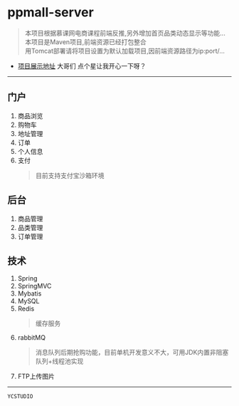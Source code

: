 # ppmall-server
  > 本项目根据慕课网电商课程前端反推,另外增加首页品类动态显示等功能...         
  	本项目是Maven项目,前端资源已经打包整合        
  	用Tomcat部署请将项目设置为默认加载项目,因前端资源路径为ip:port/...     

* [项目展示地址](http://www.grammaker.cn:8080/dist/view/user-login.html)
大哥们 点个星让我开心一下呀？

-------------------------
## 门户
1. 商品浏览
2. 购物车
3. 地址管理
4. 订单
5. 个人信息
6. 支付
   > 目前支持支付宝沙箱环境

## 后台
1. 商品管理
2. 品类管理
3. 订单管理

## 技术
1. Spring
2. SpringMVC
3. Mybatis
4. MySQL 
5. Redis
   > 缓存服务
6. rabbitMQ 
   > 消息队列后期抢购功能，目前单机开发意义不大，可用JDK内置非阻塞队列+线程池实现
7. FTP上传图片

-------------------------
	YCSTUDIO


